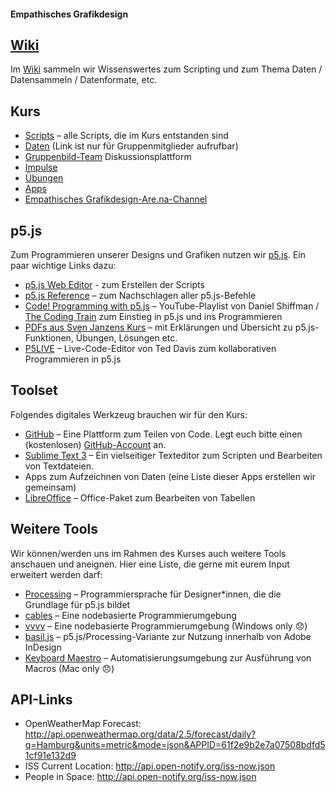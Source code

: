 #### Empathisches Grafikdesign

## [Wiki](https://github.com/typografie-haw-hamburg/empathisches-grafikdesign/wiki)

Im [Wiki](https://github.com/typografie-haw-hamburg/empathisches-grafikdesign/wiki) sammeln wir Wissenswertes zum Scripting und zum Thema Daten / Datensammeln / Datenformate, etc.

## Kurs

- [Scripts](/Kurs) – alle Scripts, die im Kurs entstanden sind
- [Daten](https://github.com/typografie-haw-hamburg/data) (Link ist nur für Gruppenmitglieder aufrufbar)
- [Gruppenbild-Team](https://github.com/orgs/typografie-haw-hamburg/teams/gruppenbild) Diskussionsplattform
- [Impulse](/Impulse)
- [Übungen](/Uebungen)
- [Apps](https://github.com/typografie-haw-hamburg/empathisches-grafikdesign/wiki/Apps)
- [Empathisches Grafikdesign-Are.na-Channel](https://www.are.na/emphatisches-grafikdesign)


## p5.js

Zum Programmieren unserer Designs und Grafiken nutzen wir [p5.js](https://p5js.org). Ein paar wichtige Links dazu:

- [p5.js Web Editor](https://editor.p5js.org/) - zum Erstellen der Scripts
- [p5.js Reference](https://p5js.org/reference/) – zum Nachschlagen aller p5.js-Befehle
- [Code! Programming with p5.js](https://www.youtube.com/playlist?list=PLRqwX-V7Uu6Zy51Q-x9tMWIv9cueOFTFA) – YouTube-Playlist von Daniel Shiffman / [The Coding Train](https://www.youtube.com/channel/UCvjgXvBlbQiydffZU7m1_aw) zum Einstieg in p5.js und ins Programmieren
- [PDFs aus Sven Janzens Kurs](https://drive.google.com/drive/u/1/folders/1YQCv2goCoVnOrIrCYOS8hLCi4bE9cHUF) – mit Erklärungen und Übersicht zu p5.js-Funktionen, Übungen, Lösungen etc.
- [P5LIVE](https://teddavis.org/p5live/) – Live-Code-Editor von Ted Davis zum kollaborativen Programmieren in p5.js

## Toolset

Folgendes digitales Werkzeug brauchen wir für den Kurs:

- [GitHub](https://github.com/) – Eine Plattform zum Teilen von Code. Legt euch bitte einen (kostenlosen) [GitHub-Account](https://github.com/join) an.
- [Sublime Text 3](https://www.sublimetext.com/) – Ein vielseitiger Texteditor zum Scripten und Bearbeiten von Textdateien.
- Apps zum Aufzeichnen von Daten (eine Liste dieser Apps erstellen wir gemeinsam)
- [LibreOffice](https://de.libreoffice.org/) – Office-Paket zum Bearbeiten von Tabellen

## Weitere Tools

Wir können/werden uns im Rahmen des Kurses auch weitere Tools anschauen und aneignen. Hier eine Liste, die gerne mit eurem Input erweitert werden darf:

- [Processing](https://processing.org/) – Programmiersprache für Designer*innen, die die Grundlage für p5.js bildet
- [cables](https://cables.gl/) – Eine nodebasierte Programmierumgebung
- [vvvv](https://vvvv.org/) – Eine nodebasierte Programmierumgebung (Windows only 😞)
- [basil.js](http://basiljs.ch/) – p5.js/Processing-Variante zur Nutzung innerhalb von Adobe InDesign
- [Keyboard Maestro](https://www.keyboardmaestro.com) – Automatisierungsumgebung zur Ausführung von Macros (Mac only 😞)


## API-Links

- OpenWeatherMap Forecast: http://api.openweathermap.org/data/2.5/forecast/daily?q=Hamburg&units=metric&mode=json&APPID=61f2e9b2e7a07508bdfd51cf91e132d9
- ISS Current Location: http://api.open-notify.org/iss-now.json
- People in Space: http://api.open-notify.org/iss-now.json
